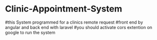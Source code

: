 # Clinic-Appointment-System

#this System programmed for a clinics remote request
#front end by angular and back end with laravel 
#you should activate cors extention on google to run the system 

